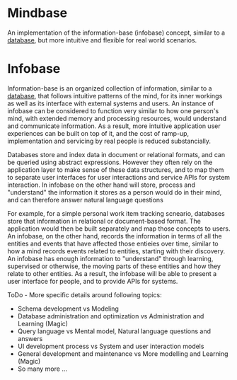 # Mindbase
An implementation of the information-base (infobase) concept, similar to a [database](https://en.wikipedia.org/wiki/Database), but more intuitive and flexible for real world scenarios. 

# Infobase
Information-base is an organized collection of information, similar to a [database](https://en.wikipedia.org/wiki/Database), that follows intuitive patterns of the mind, for its inner workings as well as its interface with external systems and users. An instance of infobase can be considered to function very similar to how one person's mind, with extended memory and processing resources, would understand and communicate information. As a result, more intuitive application user experiences can be built on top of it, and the cost of ramp-up, implementation and servicing by real people is reduced substancially.

Databases store and index data in document or relational formats, and can be queried using abstract expressions. However they often rely on the application layer to make sense of these data structures, and to map them to separate user interfaces for user interactions and service APIs for system interaction. In infobase on the other hand will store, process and "understand" the information it stores as a person would do in their mind, and can therefore answer natural language questions 

For example, for a simple personal work item tracking scneario, databases store that information in relational or document-based format.  The application would then be built separately and map those concepts to users. An infobase, on the other hand, records the information in terms of all the entities and events that have affected those entieies over time, similar to how a mind records events related to entities, starting with their discovery. An infobase has enough information to "understand" through learning, supervised or otherwise, the moving parts of these entities and how they relate to other entities. As a result, the infobase will be able to present a user interface for people, and to provide APIs for systems.

ToDo - More specific details around following topics:
- Schema development vs Modeling
- Database administration and optimization vs Administration and Learning (Magic)
- Query language vs Mental model, Natural language questions and answers
- UI development process vs System and user interaction models
- General development and maintenance vs More modelling and Learning (Magic)
- So many more ...
